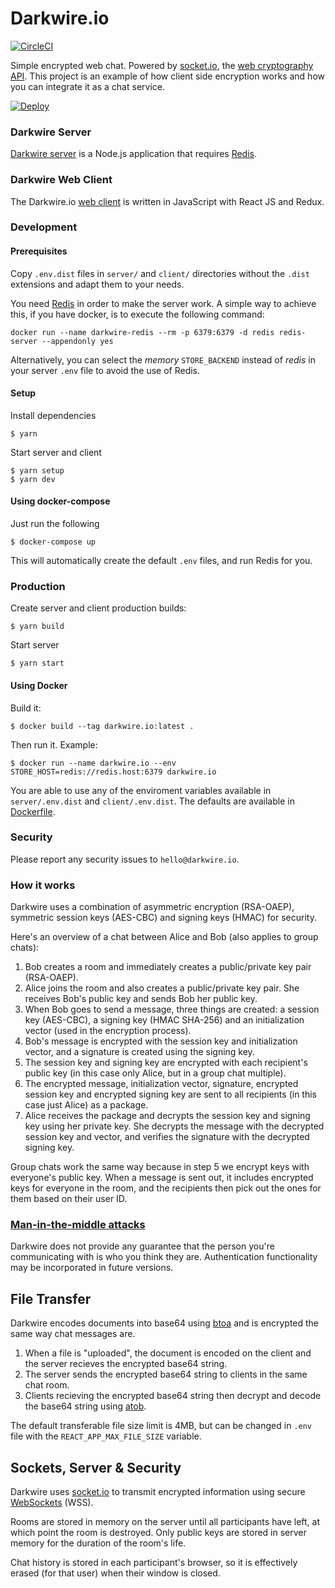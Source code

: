 # Darkwire.io

[![CircleCI](https://circleci.com/gh/darkwire/darkwire.io.svg?style=svg)](https://circleci.com/gh/darkwire/darkwire.io)

Simple encrypted web chat. Powered by [socket.io](http://socket.io), the [web cryptography API](https://developer.mozilla.org/en-US/docs/Web/API/Window/crypto). This project is an example of how client side encryption works and how you can integrate it as a chat service.

[![Deploy](https://www.herokucdn.com/deploy/button.svg)](https://heroku.com/deploy)


### Darkwire Server

[Darkwire server](/server) is a Node.js application that requires [Redis](https://github.com/redis/redis-io).


### Darkwire Web Client

The Darkwire.io [web client](/client) is written in JavaScript with React JS and Redux.


### Development


#### Prerequisites

Copy `.env.dist` files in `server/` and `client/` directories without the `.dist`
extensions and adapt them to your needs.

You need [Redis](https://redis.io/) in order to make the server work.
A simple way to achieve this, if you have docker, is to execute the following
command:

```
docker run --name darkwire-redis --rm -p 6379:6379 -d redis redis-server --appendonly yes
```

Alternatively, you can select the _memory_ `STORE_BACKEND` instead of _redis_
in your server `.env` file to avoid the use of Redis.


#### Setup

Install dependencies

```
$ yarn
```

Start server and client

```
$ yarn setup
$ yarn dev
```


#### Using docker-compose

Just run the following

```
$ docker-compose up
```

This will automatically create the default `.env` files, and run Redis for you.


### Production

Create server and client production builds:

```
$ yarn build
```

Start server

```
$ yarn start
```


#### Using Docker

Build it:

```
$ docker build --tag darkwire.io:latest .
```

Then run it. Example:

```
$ docker run --name darkwire.io --env STORE_HOST=redis://redis.host:6379 darkwire.io
```

You are able to use any of the enviroment variables available in `server/.env.dist` and `client/.env.dist`. The defaults are available in [Dockerfile](Dockerfile).


### Security

Please report any security issues to `hello@darkwire.io`.


### How it works

Darkwire uses a combination of asymmetric encryption (RSA-OAEP), symmetric session keys (AES-CBC) and signing keys (HMAC) for security.

Here's an overview of a chat between Alice and Bob (also applies to group chats):

1. Bob creates a room and immediately creates a public/private key pair (RSA-OAEP).
2. Alice joins the room and also creates a public/private key pair. She receives Bob's public key and sends Bob her public key.
3. When Bob goes to send a message, three things are created: a session key (AES-CBC), a signing key (HMAC SHA-256) and an initialization vector (used in the encryption process).
4. Bob's message is encrypted with the session key and initialization vector, and a signature is created using the signing key.
5. The session key and signing key are encrypted with each recipient's public key (in this case only Alice, but in a group chat multiple).
6. The encrypted message, initialization vector, signature, encrypted session key and encrypted signing key are sent to all recipients (in this case just Alice) as a package.
7. Alice receives the package and decrypts the session key and signing key using her private key. She decrypts the message with the decrypted session key and vector, and verifies the signature with the decrypted signing key.

Group chats work the same way because in step 5 we encrypt keys with everyone's public key. When a message is sent out, it includes encrypted keys for everyone in the room, and the recipients then pick out the ones for them based on their user ID.


### [Man-in-the-middle attacks](https://en.wikipedia.org/wiki/Man-in-the-middle_attack)

Darkwire does not provide any guarantee that the person you're communicating with is who you think they are. Authentication functionality may be incorporated in future versions.


## File Transfer

Darkwire encodes documents into base64 using [btoa](https://developer.mozilla.org/en-US/docs/Web/API/WindowBase64/btoa) and is encrypted the same way chat messages are.

1. When a file is "uploaded", the document is encoded on the client and the server recieves the encrypted base64 string.
2. The server sends the encrypted base64 string to clients in the same chat room.
3. Clients recieving the encrypted base64 string then decrypt and decode the base64 string using [atob](https://developer.mozilla.org/en-US/docs/Web/API/WindowBase64/atob).

The default transferable file size limit is 4MB, but can be changed in `.env` file with the `REACT_APP_MAX_FILE_SIZE` variable.


## Sockets, Server & Security

Darkwire uses [socket.io](http://socket.io) to transmit encrypted information using secure [WebSockets](https://en.wikipedia.org/wiki/WebSocket) (WSS).

Rooms are stored in memory on the server until all participants have left, at which point the room is destroyed. Only public keys are stored in server memory for the duration of the room's life.

Chat history is stored in each participant's browser, so it is effectively erased (for that user) when their window is closed.
